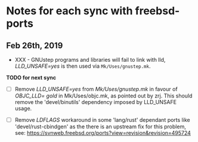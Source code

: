 # Notes for each sync with freebsd-ports

## Feb 26th, 2019

- XXX - GNUstep programs and libraries will fail to link with lld, *LLD_UNSAFE=yes* is then used via `Mk/Uses/gnustep.mk`.


**TODO for next sync**

- [ ] Remove *LLD_UNSAFE=yes* from *Mk/Uses/gnustep.mk* in favour of *OBJC_LLD= gold* in Mk/Uses/objc.mk, as pointed out by zrj. This should remove the 'devel/binutils' dependency imposed by LLD_UNSAFE usage.
- [ ] Remove *LDFLAGS* workaround in some 'lang/rust' dependant ports like 'devel/rust-cbindgen' as the there is an upstream fix for this problem, see: https://svnweb.freebsd.org/ports?view=revision&revision=495724


